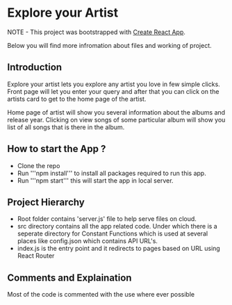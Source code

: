 # Explore your Artist


NOTE - This project was bootstrapped with [Create React App](https://github.com/facebookincubator/create-react-app).

Below you will find more infromation about files and working of project.


## Introduction

Explore your artist lets you explore any artist you love in few simple clicks. Front page will let you enter your query and after that you can click on the artists card to get to the home page of the artist.

Home page of artist will show you several information about the albums and release year. Clicking on view songs of some particular album will show you list of all songs that is there in the album.

## How to start the App ?

- Clone the repo
- Run '''npm install''' to install all packages required to run this app.
- Run '''npm start''' this will start the app in local server.

## Project Hierarchy 

- Root folder contains 'server.js' file to help serve files on cloud.
- src directory contains all the app related code. Under which there is a seperate directory for Constant Functions which is used at several places like config.json which contains API URL's.
- index.js is the entry point and it redirects to pages based on URL using React Router

## Comments and Explaination

Most of the code is commented with the use where ever possible
